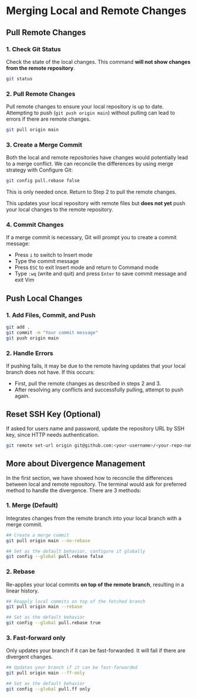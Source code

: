 # Merging Local and Remote Changes

## Pull Remote Changes

### 1. Check Git Status
Check the state of the local changes. This command **will not show changes from the remote repository**.
```bash
git status
```

### 2. Pull Remote Changes
Pull remote changes to ensure your local repository is up to date. Attempting to push (`git push origin main`) without pulling can lead to errors if there are remote changes.
```bash
git pull origin main
```
### 3. Create a Merge Commit
Both the local and remote repositories have changes would potentially lead to a merge conflict. We can reconcile the differences by using merge strategy with Configure Git:

```bash
git config pull.rebase false
```
This is only needed once. Return to Step 2 to pull the remote changes. 

This updates your local repository with remote files but **does not yet** push your local changes to the remote repository.

### 4. Commit Changes
If a merge commit is necessary, Git will prompt you to create a commit message:
- Press `i` to switch to Insert mode
- Type the commit message
- Press `ESC` to exit Insert mode and return to Command mode
- Type `:wq` (write and quit) and press `Enter` to save commit message and exit Vim

## Push Local Changes

### 1. Add Files, Commit, and Push
```bash
git add .
git commit -m "Your commit message"
git push origin main
```

### 2. Handle Errors
If pushing fails, it may be due to the remote having updates that your local branch does not have. If this occurs:

- First, pull the remote changes as described in steps 2 and 3.
- After resolving any conflicts and successfully pulling, attempt to push again.


## Reset SSH Key (Optional)

If asked for users name and password, update the repository URL by SSH key, since HTTP needs authentication.

```bash
git remote set-url origin git@github.com:<your-username>/<your-repo-name>.git
```

## More about Divergence Management
In the first section, we have showed how to reconcile the differences between local and remote repository. The terminal would ask for preferred method to handle the divergence. There are 3 methods:

### 1. Merge (Default)
Integrates changes from the remote branch into your local branch with a merge commit.
```bash
## Create a merge commit
git pull origin main --no-rebase

## Set as the default behavior, configure it globally
git config --global pull.rebase false
```
### 2. Rebase
Re-applies your local commits **on top of the remote branch**, resulting in a linear history.
```bash
## Reapply local commits on top of the fetched branch
git pull origin main --rebase

## Set as the default behavior
git config --global pull.rebase true
```
### 3. Fast-forward only
Only updates your branch if it can be fast-forwarded. It will fail if there are divergent changes.

```bash
## Updates your branch if it can be fast-forwarded
git pull origin main --ff-only

## Set as the default behavior
git config --global pull.ff only
```




